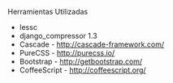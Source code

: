 Herramientas Utilizadas

- lessc
- django_compressor 1.3
- Cascade - http://cascade-framework.com/
- PureCSS - http://purecss.io/
- Bootstrap - http://getbootstrap.com/
- CoffeeScript - http://coffeescript.org/